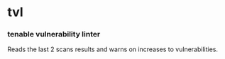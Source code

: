# tvl 
### tenable vulnerability linter

Reads the last 2 scans results and warns on increases to vulnerabilities. 
